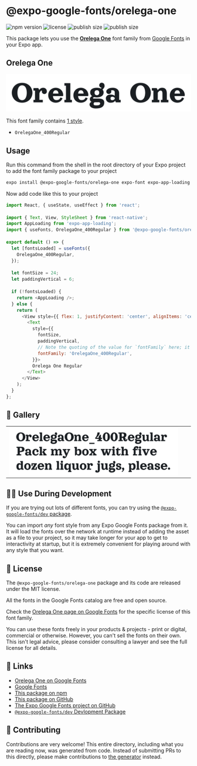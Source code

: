 # @expo-google-fonts/orelega-one

![npm version](https://flat.badgen.net/npm/v/@expo-google-fonts/orelega-one)
![license](https://flat.badgen.net/github/license/expo/google-fonts)
![publish size](https://flat.badgen.net/packagephobia/install/@expo-google-fonts/orelega-one)
![publish size](https://flat.badgen.net/packagephobia/publish/@expo-google-fonts/orelega-one)

This package lets you use the [**Orelega One**](https://fonts.google.com/specimen/Orelega+One) font family from [Google Fonts](https://fonts.google.com/) in your Expo app.

## Orelega One

![Orelega One](./font-family.png)

This font family contains [1 style](#-gallery).

- `OrelegaOne_400Regular`

## Usage

Run this command from the shell in the root directory of your Expo project to add the font family package to your project
```sh
expo install @expo-google-fonts/orelega-one expo-font expo-app-loading
```

Now add code like this to your project
```js
import React, { useState, useEffect } from 'react';

import { Text, View, StyleSheet } from 'react-native';
import AppLoading from 'expo-app-loading';
import { useFonts, OrelegaOne_400Regular } from '@expo-google-fonts/orelega-one';

export default () => {
  let [fontsLoaded] = useFonts({
    OrelegaOne_400Regular,
  });

  let fontSize = 24;
  let paddingVertical = 6;

  if (!fontsLoaded) {
    return <AppLoading />;
  } else {
    return (
      <View style={{ flex: 1, justifyContent: 'center', alignItems: 'center' }}>
        <Text
          style={{
            fontSize,
            paddingVertical,
            // Note the quoting of the value for `fontFamily` here; it expects a string!
            fontFamily: 'OrelegaOne_400Regular',
          }}>
          Orelega One Regular
        </Text>
      </View>
    );
  }
};

```

## 🔡 Gallery


||||
|-|-|-|
|![OrelegaOne_400Regular](./OrelegaOne_400Regular.ttf.png)||||


## 👩‍💻 Use During Development

If you are trying out lots of different fonts, you can try using the [`@expo-google-fonts/dev` package](https://github.com/expo/google-fonts/tree/master/font-packages/dev#readme).

You can import *any* font style from any Expo Google Fonts package from it. It will load the fonts
over the network at runtime instead of adding the asset as a file to your project, so it may take longer
for your app to get to interactivity at startup, but it is extremely convenient
for playing around with any style that you want.

## 📖 License

The `@expo-google-fonts/orelega-one` package and its code are released under the MIT license.

All the fonts in the Google Fonts catalog are free and open source.

Check the [Orelega One page on Google Fonts](https://fonts.google.com/specimen/Orelega+One) for the specific license of this font family.

You can use these fonts freely in your products & projects - print or digital, commercial or otherwise. However, you can't sell the fonts on their own. This isn't legal advice, please consider consulting a lawyer and see the full license for all details.

## 🔗 Links

- [Orelega One on Google Fonts](https://fonts.google.com/specimen/Orelega+One)
- [Google Fonts](https://fonts.google.com/)
- [This package on npm](https://www.npmjs.com/package/@expo-google-fonts/orelega-one)
- [This package on GitHub](https://github.com/expo/google-fonts/tree/master/font-packages/orelega-one)
- [The Expo Google Fonts project on GitHub](https://github.com/expo/google-fonts)
- [`@expo-google-fonts/dev` Devlopment Package](https://github.com/expo/google-fonts/tree/master/font-packages/dev)

## 🤝 Contributing

Contributions are very welcome! This entire directory, including what you are reading now, was generated from code. Instead of submitting PRs to this directly, please make contributions to [the generator](https://github.com/expo/google-fonts/tree/master/packages/generator) instead.
